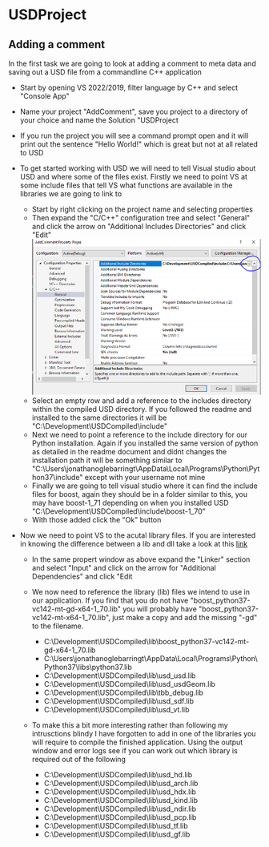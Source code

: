 # USDProject

## Adding a comment

In the first task we are going to look at adding a comment to meta data and saving out a USD file from a commandline C++ application

* Start by opening VS 2022/2019, filter language by C++ and select "Console App"

* Name your project "AddComment", save you project to a directory of your choice and name the Solution "USDProject

* If you run the project you will see a command prompt open and it will print out the sentence "Hello World!" which is great but not at all related to USD

* To get started working with USD we will need to tell Visual studio about USD and where some of the files exist. Firstly we need to point VS at some include files that tell VS what functions are available in the libraries we are going to link to

  * Start by right clicking on the project name and selecting properties
  * Then expand the "C/C++" configuration tree and select "General" and click the arrow on "Additional Includes Directories" and click "Edit" <BR>
  ![Alt](Screens/Capture.PNG "Title")
  * Select an empty row and add a reference to the includes directory within the compiled USD directory. If you followed the readme and installed to the same directories it will be "C:\Development\USDCompiled\include"
  * Next we need to point a reference to the include directory for our Python installation. Again if you installed the same version of python as detailed in the readme document and didnt changes the installation path it will be something similar to "C:\Users\jonathanoglebarringt\AppData\Local\Programs\Python\Python37\include" except with your username not mine
  * Finally we are going to tell visual studio where it can find the include files for boost, again they should be in a folder similar to this, you may have boost-1_71 depending on when you installed USD "C:\Development\USDCompiled\include\boost-1_70"
  * With those added click the "Ok" button

* Now we need to point VS to the acutal library files. If you are interested in knowing the difference between a lib and dll take a look at this [link](http://www.differencebetween.net/technology/difference-between-lib-and-dll/#:~:text=LIB%20vs%20DLL&text=LIB%20is%20a%20static%20library,and%20not%20during%20the%20compilation) 

  * In the same propert window as above expand the "Linker" section and select "Input" and click on the arrow for "Additional Dependencies" and click "Edit
  * We now need to reference the library (lib) files we intend to use in our application. If you find that you do not have "boost_python37-vc142-mt-gd-x64-1_70.lib" you will probably have "boost_python37-vc142-mt-x64-1_70.lib", just make a copy and add the missing "-gd" to the filename.
  
    * C:\Development\USDCompiled\lib\boost_python37-vc142-mt-gd-x64-1_70.lib
    * C:\Users\jonathanoglebarringt\AppData\Local\Programs\Python\Python37\libs\python37.lib
    * C:\Development\USDCompiled\lib\usd_usd.lib
    * C:\Development\USDCompiled\lib\usd_usdGeom.lib
    * C:\Development\USDCompiled\lib\tbb_debug.lib
    * C:\Development\USDCompiled\lib\usd_sdf.lib
    * C:\Development\USDCompiled\lib\usd_vt.lib


  * To make this a bit more interesting rather than following my intrusctions blindy I have forgotten to add in one of the libraries you will require to compile the finished application. Using the output window and error logs see if you can work out which library is required out of the following

    * C:\Development\USDCompiled\lib\usd_hd.lib
    * C:\Development\USDCompiled\lib\usd_arch.lib
    * C:\Development\USDCompiled\lib\usd_hdx.lib
    * C:\Development\USDCompiled\lib\usd_kind.lib
    * C:\Development\USDCompiled\lib\usd_ndir.lib
    * C:\Development\USDCompiled\lib\usd_pcp.lib
    * C:\Development\USDCompiled\lib\usd_tf.lib
    * C:\Development\USDCompiled\lib\usd_gf.lib